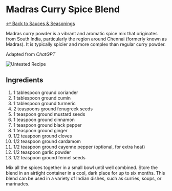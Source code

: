 # Madras Curry Spice Blend

[&larrhk; Back to Sauces &amp; Seasonings](./README.md)

Madras curry powder is a vibrant and aromatic spice mix that originates from South India, particularly the region around Chennai (formerly known as Madras). It is typically spicier and more complex than regular curry powder.

Adapted from _ChatGPT_

![Untested Recipe](https://badgen.net/badge/untested/recipe/AA4A44)

## Ingredients 

1. 1 tablespoon ground coriander
1. 1 tablespoon ground cumin
1. 1 tablespoon ground turmeric
1. 2 teaspoons ground fenugreek seeds
1. 1 teaspoon ground mustard seeds
1. 1 teaspoon ground cinnamon
1. 1 teaspoon ground black pepper
1. 1 teaspoon ground ginger
1. 1/2 teaspoon ground cloves
1. 1/2 teaspoon ground cardamom
1. 1/2 teaspoon ground cayenne pepper (optional, for extra heat)
1. 1/2 teaspoon garlic powder
1. 1/2 teaspoon ground fennel seeds

Mix all the spices together in a small bowl until well combined. Store the blend in an airtight container in a cool, dark place for up to six months. This blend can be used in a variety of Indian dishes, such as curries, soups, or marinades.